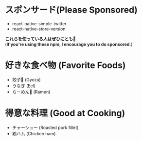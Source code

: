 # スポンサード(Please Sponsored)
- react-native-simple-twitter
- react-native-store-version

**これらを使っている人はぜひにとも🙏**  
(**If you're using these npm, I encourage you to do sponsored.**)

# 好きな食べ物 (Favorite Foods)
- 餃子🥟 (Gyoza)
- うなぎ (Eel)
- らーめん🍜 (Ramen)

# 得意な料理 (Good at Cooking)
- チャーシュー (Roasted pork fillet)
- 鶏ハム (Chicken ham)
